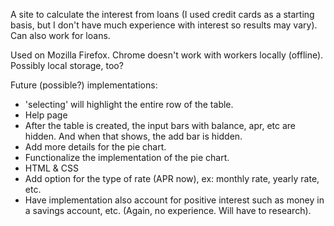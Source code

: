A site to calculate the interest from loans (I used credit cards as a starting basis, but I don't have much experience with interest so results may vary). Can also work for loans.


Used on Mozilla Firefox.
Chrome doesn't work with workers locally (offline). Possibly local storage, too?


Future (possible?) implementations:
* 'selecting' will highlight the entire row of the table.
* Help page
* After the table is created, the input bars with balance, apr, etc are hidden. And when that shows, the add bar is hidden.
* Add more details for the pie chart.
* Functionalize the implementation of the pie chart.
* HTML & CSS
* Add option for the type of rate (APR now), ex: monthly rate, yearly rate, etc.
* Have implementation also account for positive interest such as money in a savings account, etc. (Again, no experience. Will have to research).